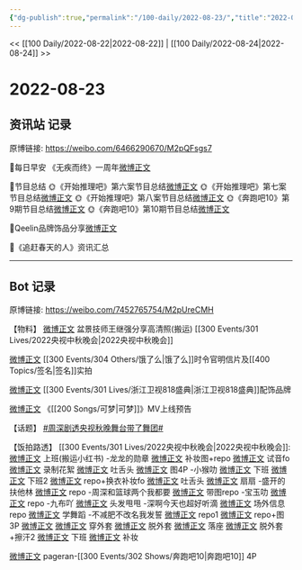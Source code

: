 ```yaml
---
{"dg-publish":true,"permalink":"/100-daily/2022-08-23/","title":"2022-08-23"}
---
```



<< [[100 Daily/2022-08-22\|2022-08-22]] | [[100 Daily/2022-08-24\|2022-08-24]] >>

# 2022-08-23

## 资讯站 记录

原博链接: https://weibo.com/6466290670/M2pQFsgs7

🌟每日早安
《无疾而终》一周年[微博正文](https://m.weibo.cn/6466290670/4805545737590841)

🌟节目总结
🌞《开始推理吧》第六案节目总结[微博正文](https://m.weibo.cn/6466290670/4805607255444812)
🌞《开始推理吧》第七案节目总结[微博正文](https://m.weibo.cn/6466290670/4805694899360106)
🌞《开始推理吧》第八案节目总结[微博正文](https://m.weibo.cn/6466290670/4805729963221222)
🌞《奔跑吧10》第9期节目总结[微博正文](https://m.weibo.cn/6466290670/4805612800840077)
🌞《奔跑吧10》第10期节目总结[微博正文](https://m.weibo.cn/6466290670/4805717560657550)

🌟Qeelin品牌饰品分享[微博正文](https://m.weibo.cn/6466290670/4805738881614300)

🌟《追赶春天的人》资讯汇总[](https://m.weibo.cn/6466290670/4805676906054231)

---
## Bot 记录

原博链接: https://weibo.com/7452765754/M2pUreCMH

【物料】
[微博正文](https://m.weibo.cn/1970813955/4805421715690425) 盆景技师王继强分享高清照(搬运) [[300 Events/301 Lives/2022央视中秋晚会\|2022央视中秋晚会]]

[微博正文](https://m.weibo.cn/7756461320/4805604101587567) [[300 Events/304 Others/饿了么\|饿了么]]时令官明信片及[[400 Topics/签名\|签名]]实拍

[微博正文](https://m.weibo.cn/2911940961/4805702504154012) [[300 Events/301 Lives/浙江卫视818盛典\|浙江卫视818盛典]]配饰品牌

[微博正文](https://m.weibo.cn/6509152617/4805747445603527) 《[[200 Songs/可梦\|可梦]]》MV上线预告

【话题】
[#周深剧透央视秋晚舞台带了舞团#](https://s.weibo.com/weibo?q=%23%E5%91%A8%E6%B7%B1%E5%89%A7%E9%80%8F%E5%A4%AE%E8%A7%86%E7%A7%8B%E6%99%9A%E8%88%9E%E5%8F%B0%E5%B8%A6%E4%BA%86%E8%88%9E%E5%9B%A2%23)

【饭拍路透】
[[300 Events/301 Lives/2022央视中秋晚会\|2022央视中秋晚会]]:
[微博正文](https://m.weibo.cn/6056974242/4805568877560762) 上班(搬运小红书)
-龙龙的勋章
[微博正文](https://m.weibo.cn/6513304603/4805443174793752) 补妆图+repo
[微博正文](https://m.weibo.cn/6513304603/4805598069656433) 试音fo
[微博正文](https://m.weibo.cn/6513304603/4805626339787644) 录制花絮
[微博正文](https://m.weibo.cn/6513304603/4805732430255190) 吐舌头
[微博正文](https://m.weibo.cn/6513304603/4805744803973845) 图4P
-小猴叻
[微博正文](https://m.weibo.cn/7367408614/4805434504120460) 下班
[微博正文](https://m.weibo.cn/7367408614/4805561243930306) 下班2
[微博正文](https://m.weibo.cn/7367408614/4805620392005274) repo+换衣补妆fo
[微博正文](https://m.weibo.cn/7367408614/4805661000730196) 吐舌头
[微博正文](https://m.weibo.cn/7367408614/4805732995701829) 扇扇
-盛开的扶他林
[微博正文](https://m.weibo.cn/6182704749/4805431098344452) repo
-周深和篮球两个我都要
[微博正文](https://m.weibo.cn/7631925143/4805548048123265) 带图repo
-宝玉叻
[微博正文](https://m.weibo.cn/2645753453/4805572619405384) repo
-九布吖
[微博正文](https://m.weibo.cn/6257124219/4805588485146098) 头发甩甩
-深啊今天也超好听滴
[微博正文](https://m.weibo.cn/3123996041/4805568986354108) 场外信息repo
[微博正文](https://m.weibo.cn/3123996041/4805649391946785) 学舞蹈
-不减肥不改名我发誓
[微博正文](https://m.weibo.cn/3223565345/4805417782480480) repo1
[微博正文](https://m.weibo.cn/3223565345/4805532176615654) repo+图3P
[微博正文](https://m.weibo.cn/3223565345/4805558291141075)
[微博正文](https://m.weibo.cn/3223565345/4805575026934133) 穿外套
[微博正文](https://m.weibo.cn/3223565345/4805606664312668) 脱外套
[微博正文](https://m.weibo.cn/3223565345/4805630693213553) 落座
[微博正文](https://m.weibo.cn/3223565345/4805636552917275) 脱外套+擦汗2
[微博正文](https://m.weibo.cn/3223565345/4805645582994205) 下班
[微博正文](https://m.weibo.cn/3223565345/4805691581926290) 补妆

[微博正文](https://m.weibo.cn/7633014126/4805760201004809) pageran-[[300 Events/302 Shows/奔跑吧10\|奔跑吧10]] 4P
